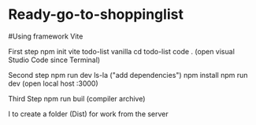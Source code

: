 # Ready-go-to-shoppinglist

#Using framework Vite

First step npm init vite todo-list
           vanilla
           cd todo-list
           code . (open visual Studio Code since Terminal)

Second step npm run dev
            ls-la
            ("add dependencies")
            npm install
            npm run dev (open local host :3000)

Third Step npm run buil (compiler archive)

I to create a folder (Dist) for work from the server
